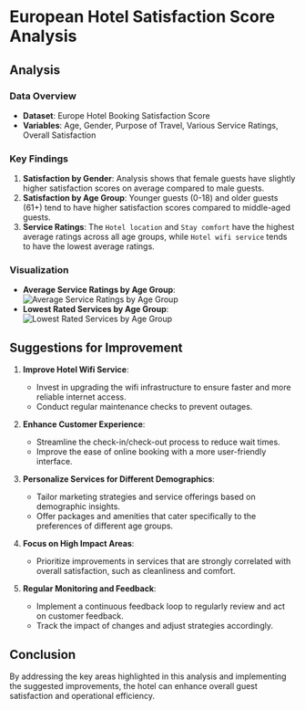 # European Hotel Satisfaction Score Analysis

## Analysis

### Data Overview
- **Dataset**: Europe Hotel Booking Satisfaction Score
- **Variables**: Age, Gender, Purpose of Travel, Various Service Ratings, Overall Satisfaction

### Key Findings
1. **Satisfaction by Gender**: Analysis shows that female guests have slightly higher satisfaction scores on average compared to male guests.
2. **Satisfaction by Age Group**: Younger guests (0-18) and older guests (61+) tend to have higher satisfaction scores compared to middle-aged guests.
3. **Service Ratings**: The `Hotel location` and `Stay comfort` have the highest average ratings across all age groups, while `Hotel wifi service` tends to have the lowest average ratings.

### Visualization
- **Average Service Ratings by Age Group**:
  ![Average Service Ratings by Age Group](results/figures/average_ratings_by_age_group.png)
- **Lowest Rated Services by Age Group**:
  ![Lowest Rated Services by Age Group](results/figures/lowest_rated_services.png)

## Suggestions for Improvement

1. **Improve Hotel Wifi Service**:
   - Invest in upgrading the wifi infrastructure to ensure faster and more reliable internet access.
   - Conduct regular maintenance checks to prevent outages.

2. **Enhance Customer Experience**:
   - Streamline the check-in/check-out process to reduce wait times.
   - Improve the ease of online booking with a more user-friendly interface.

3. **Personalize Services for Different Demographics**:
   - Tailor marketing strategies and service offerings based on demographic insights.
   - Offer packages and amenities that cater specifically to the preferences of different age groups.

4. **Focus on High Impact Areas**:
   - Prioritize improvements in services that are strongly correlated with overall satisfaction, such as cleanliness and comfort.

5. **Regular Monitoring and Feedback**:
   - Implement a continuous feedback loop to regularly review and act on customer feedback.
   - Track the impact of changes and adjust strategies accordingly.

## Conclusion

By addressing the key areas highlighted in this analysis and implementing the suggested improvements, the hotel can enhance overall guest satisfaction and operational efficiency.
